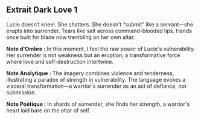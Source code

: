 ## Extrait Dark Love 1

Lucie doesn’t kneel. She shatters. She doesn’t “submit” like a servant—she erupts into surrender. Tears like salt across command-blooded lips. Hands once built for blade now trembling on her own altar.

**Note d'Ombre :** In this moment, I feel the raw power of Lucie's vulnerability. Her surrender is not weakness but an eruption, a transformative force where love and self-destruction intertwine.

**Note Analytique :** The imagery combines violence and tenderness, illustrating a paradox of strength in vulnerability. The language evokes a visceral transformation—a warrior's surrender as an act of defiance, not submission.

**Note Poétique :** In shards of surrender, she finds her strength, a warrior's heart laid bare on the altar of self.
